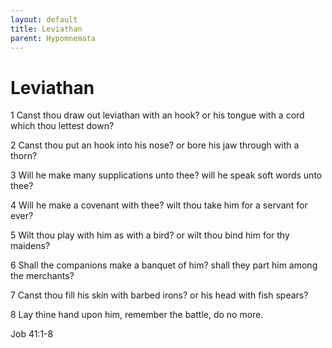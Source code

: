 ```yaml
---
layout: default
title: Leviathan
parent: Hypomnemata
---
```

# Leviathan

1 Canst thou draw out leviathan with an hook? or his tongue with a cord which thou lettest down?

2 Canst thou put an hook into his nose? or bore his jaw through with a thorn?

3 Will he make many supplications unto thee? will he speak soft words unto thee?

4 Will he make a covenant with thee? wilt thou take him for a servant for ever?

5 Wilt thou play with him as with a bird? or wilt thou bind him for thy maidens?

6 Shall the companions make a banquet of him? shall they part him among the merchants?

7 Canst thou fill his skin with barbed irons? or his head with fish spears?

8 Lay thine hand upon him, remember the battle, do no more.

Job 41:1-8